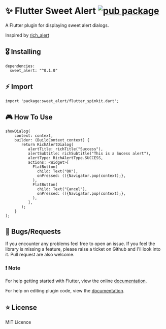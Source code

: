 # ✨ Flutter Sweet Alert [![pub package](https://img.shields.io/pub/v/flutter_spinkit.svg)](https://pub.dartlang.org/packages/sweet_alert)

A Flutter plugin for displaying sweet alert dialogs.

Inspired by [rich_alert](https://github.com/thedejifab/rich_alert)


## 🎖 Installing
```
dependencies:
  sweet_alert: "^0.1.0"
```

## ⚡️ Import
```
import 'package:sweet_alert/flutter_spinkit.dart';
```

## 🎮 How To Use

```
showDialog(
    context: context,
    builder: (BuildContext context) {
       return RichAlertDialog(
          alertTitle: richTitle("Success"),
          alertSubtitle: richSubtitle("This is a Sucess alert"),
          alertType: RichAlertType.SUCCESS,
          actions: <Widget>[
            FlatButton(
              child: Text("OK"),
              onPressed: (){Navigator.pop(context);},
            ),
            FlatButton(
              child: Text("Cancel"),
              onPressed: (){Navigator.pop(context);},
            ),
          ],
       );
    }
);
```

## 🐛 Bugs/Requests

If you encounter any problems feel free to open an issue. If you feel the library is
missing a feature, please raise a ticket on Github and I'll look into it.
Pull request are also welcome.

### ❗️ Note

For help getting started with Flutter, view the online
[documentation](https://flutter.io/).

For help on editing plugin code, view the [documentation](https://flutter.io/platform-plugins/#edit-code).

## ⭐️ License
MIT Licence